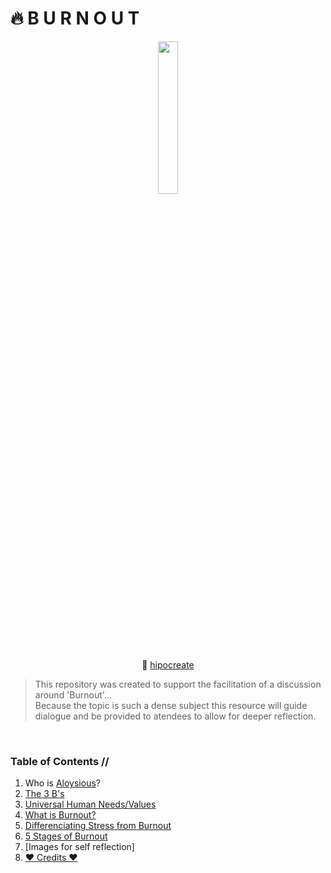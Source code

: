 # 🔥 B U R N O U T

<div align="center">

<img src="https://bafybeiauomi4lhnssgpqmaf4feurdxnmknsswxgr76573ew3ufokxck35q.ipfs.infura-ipfs.io/"  width=25% height=25%>

🎨 [hipocreate](https://hic.af/hipocreate)

</div>


> This repository was created to support the facilitation of a discussion around 'Burnout'...<br>
Because the topic is such a dense subject this resource will guide dialogue and be provided to atendees to allow for deeper reflection. 

<br>

### Table of Contents //

1. Who is [Aloysious](aloysious.md)? 
2. [The 3 B's](threeBs.md)
3. [Universal Human Needs/Values](https://classroommanagementcem.weebly.com/uploads/4/3/2/5/4325801/nvc_language_of_life_chapters_1-5.pdf)
4. [What is Burnout?](whatIsBurnout.md)
5. [Differenciating Stress from Burnout](stress.md)
6. [5 Stages of Burnout](5stages.md)
7. [Images for self reflection]
8. [❤️ Credits ❤️](credits.md)




 
